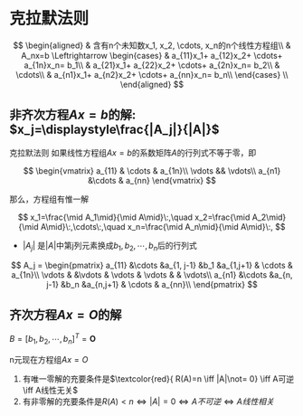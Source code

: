 # 克拉默法则

$$
\begin{aligned}
	& 含有n个未知数x_1, x_2, \cdots, x_n的n个线性方程组\\
	& A_nx=b \Leftrightarrow
	\begin{cases}
		& a_{11}x_1+ a_{12}x_2+ \cdots+ a_{1n}x_n= b_1\\
		& a_{21}x_1+ a_{22}x_2+ \cdots+ a_{2n}x_n= b_2\\
		& \cdots\\
		& a_{n1}x_1+ a_{n2}x_2+ \cdots+ a_{nn}x_n= b_n\\
	\end{cases} \\
\end{aligned}
$$

## 非齐次方程$Ax=b$的解: $x_j=\displaystyle\frac{|A_j|}{|A|}$

克拉默法则
如果线性方程组$Ax=b$的系数矩阵$A$的行列式不等于零，即

$$
\begin{vmatrix}
	a_{11} & \cdots & a_{1n}\\
	\vdots && \vdots\\
	a_{n1} &\cdots & a_{nn}
\end{vmatrix}
$$

那么，方程组有惟一解

$$
x_1=\frac{\mid A_1\mid}{\mid A\mid}\:,\quad
x_2=\frac{\mid A_2\mid}{\mid A\mid}\:,\cdots\:,\quad
x_n=\frac{\mid A_n\mid}{\mid A\mid}\:,
$$

- $|A_j|$ 是$|A|$中第j列元素换成$b_1, b_2, \cdots, b_n$后的行列式

$$
A_j =
\begin{pmatrix}
	a_{11} &\cdots &a_{1, j-1} &b_1 &a_{1,j+1} & \cdots & a_{1n}\\
	\vdots & &\vdots & \vdots & \vdots & & \vdots\\
	a_{n1} &\cdots &a_{n, j-1} &b_n &a_{n,j+1} & \cdots & a_{nn}\\
\end{pmatrix}
$$

## 齐次方程$Ax=O$的解

$B=[b_1, b_2, \cdots, b_n]^T= \pmb{O}$

n元现在方程组$Ax=O$

1. 有唯一零解的充要条件是$\textcolor{red}{ R(A)=n \iff |A|\not= 0} \iff  A可逆 \iff  A线性无关$
2. 有非零解的充要条件是$R(A)< n \iff |A|=0 \iff A不可逆 \iff A线性相关$

